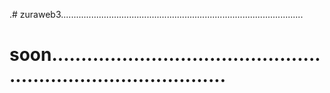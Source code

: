 .# zuraweb3................................................................................................
# soon...................................................................................
